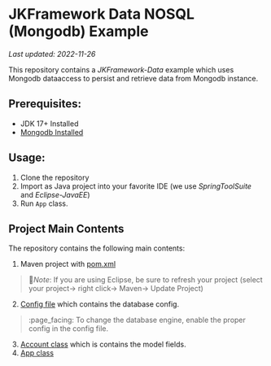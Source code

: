 # JKFramework Data NOSQL (Mongodb) Example
_Last updated: 2022-11-26_


This repository contains a _JKFramework-Data_ example which uses Mongodb dataaccess to persist and retrieve data from Mongodb instance.

## Prerequisites:
- JDK 17+ Installed
- [Mongodb Installed](https://framework.smart-api.com/tutorials/install-mongo-nosql-tutorial.html)

## Usage:
1. Clone the repository
2. Import as Java project into your favorite IDE (we use _SpringToolSuite_ and _Eclipse-JavaEE_)
3. Run `App` class.

## Project Main Contents 
The repository  contains the following main contents: 
1. Maven project with [pom.xml](pom.xml)
  > :page_facing_up:*Note*: If you are using Eclipse, be sure to refresh your project (select your project→ right click→ Maven→ Update Project)
2. [Config file](src/main/resources/config.properties) which contains the database config.
  >:page_facing: To change the database engine, enable the proper config in the config file.
3. [Account class](src/main/java/com/app/Model.java) which is contains the model fields.
4. [App class](src/main/java/com/app/App.java)  

